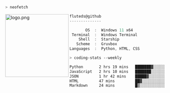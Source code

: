 ```zsh
> neofetch
```

<!--img align="left" src="https://github.com/fluteds.png" alt="logo.png" width="200"/>-->
<img align="left" src="https://external-content.duckduckgo.com/iu/?u=https%3A%2F%2F78.media.tumblr.com%2F975fca5f82161b190efdcaa05ffbd4ec%2Ftumblr_p6q6m9TJF01x3p3jmo1_500.png&f=1&nofb=1" alt="logo.png" width="200"/>

```csharp
fluteds@github
--------------

       OS  :  Windows 11 x64
 Terminal  :  Windows Terminal
    Shell  :  Starship
   Scheme  :  Gruvbox
Languages  :  Python, HTML, CSS
```

```zsh
> coding-stats --weekly
```

<!--START_SECTION:waka-->

```txt
Python       2 hrs 19 mins   ███████▓░░░░░░░░░░░░░░░░░   30.62 %
JavaScript   2 hrs 10 mins   ███████░░░░░░░░░░░░░░░░░░   28.63 %
JSON         1 hr 42 mins    █████▓░░░░░░░░░░░░░░░░░░░   22.53 %
HTML         47 mins         ██▓░░░░░░░░░░░░░░░░░░░░░░   10.37 %
Markdown     24 mins         █▒░░░░░░░░░░░░░░░░░░░░░░░   05.33 %
```

<!--END_SECTION:waka-->
